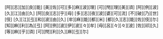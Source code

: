 [阿][志][加][良][能] [美][佐][可][多][麻][波][理] [可][閇][理][美][須] [阿][例][波][久][江][由][久] [阿][良][志][乎][母] [多][志][夜][波][婆][可][流] [不][破][乃][世][伎] [久][江][弖][和][波][由][久] [牟][麻][能][都][米] [都][久][志][能][佐][伎][尓] [知][麻][利][為][弖] [阿][例][波][伊][波][々][牟] [母][呂][々][々][波] [佐][祁][久][等][麻][乎][須] [可][閇][利][久][麻][弖][尓]
